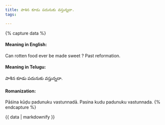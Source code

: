 ```yaml
---
title: పాశిన కూడు పదునుకు వస్తున్నదా.
tags:

---
```


{% capture data %}
#### Meaning in English:
Can rotten food ever be made sweet ?
Past reformation.

#### Meaning in Telugu:
పాశిన కూడు పదునుకు వస్తున్నదా.

#### Romanization:
Pāśina kūḍu padunuku vastunnadā.
Pasina kudu padunuku vastunnada.
{% endcapture %}

{{ data | markdownify }}

